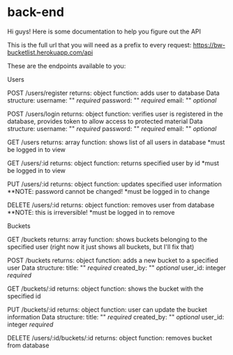# back-end

Hi guys! Here is some documentation to help you figure out the API

This is the full url that you will need as a prefix to every request:
    https://bw-bucketlist.herokuapp.com/api

These are the endpoints available to you:

Users

POST /users/register
returns: object
function: adds user to database
Data structure:
  username: "" *required*
  password: "" *required*
  email: "" *optional*

POST /users/login
returns: object
function: verifies user is registered in the database, provides token to allow access to protected material
Data structure:
  username: "" *required*
  password: "" *required*
  email: "" *optional*

GET /users
returns: array
function: shows list of all users in database *must be logged in to view

GET /users/:id
returns: object
function: returns specified user by id *must be logged in to view

PUT /users/:id
returns: object
function: updates specified user information **NOTE: password cannot be changed! *must be logged in to change

DELETE /users/:id
returns: object
function: removes user from database **NOTE: this is irreversible! *must be logged in to remove 


Buckets

GET /buckets
returns: array
function: shows buckets belonging to the specified user (right now it just shows all buckets, but I'll fix that)

POST /buckets
returns: object
function: adds a new bucket to a specified user
Data structure:
  title: "" *required*
  created_by: "" *optional*
  user_id: integer *required*

GET /buckets/:id
returns: object
function: shows the bucket with the specified id

PUT /buckets/:id
returns: object
function: user can update the bucket information
Data structure:
  title: "" *required*
  created_by: "" *optional*
  user_id: integer *required*

DELETE /users/:id/buckets/:id
returns: object
function: removes bucket from database





